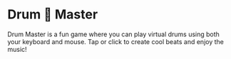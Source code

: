 # Drum 🥁 Master
Drum Master is a fun game where you can play virtual drums using both your keyboard and mouse. Tap or click to create cool beats and enjoy the music!

